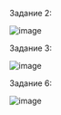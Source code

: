 Задание 2:

![image](https://user-images.githubusercontent.com/113930312/215672677-2ac322ab-5856-4092-ad7a-81e6f4f1e648.png)

Задание 3:

![image](https://user-images.githubusercontent.com/113930312/216817545-bcea3036-0093-4d32-a7d0-8ea21827c863.png)


Задание 6:


![image](https://user-images.githubusercontent.com/113930312/216817572-2ffccf2d-068e-455d-9424-f56488cafa49.png)


